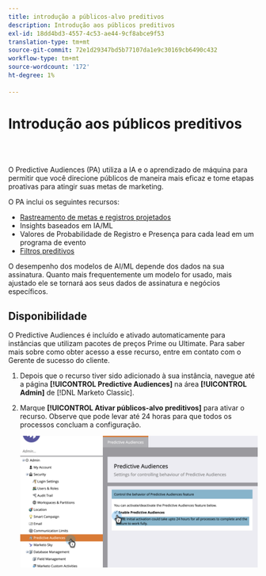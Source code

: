 ```yaml
---
title: introdução a públicos-alvo preditivos
description: Introdução aos públicos preditivos
exl-id: 18dd4bd3-4557-4c53-ae44-9cf8abce9f53
translation-type: tm+mt
source-git-commit: 72e1d29347bd5b77107da1e9c30169cb6490c432
workflow-type: tm+mt
source-wordcount: '172'
ht-degree: 1%

---
```


# Introdução aos públicos preditivos

<br> 

O Predictive Audiences (PA) utiliza a IA e o aprendizado de máquina para permitir que você direcione públicos de maneira mais eficaz e tome etapas proativas para atingir suas metas de marketing.

O PA inclui os seguintes recursos:

* [Rastreamento de metas e registros projetados](/help/sky/understanding-goal-tracking-and-projected-registrations.md)
* Insights baseados em IA/ML
* Valores de Probabilidade de Registro e Presença para cada lead em um programa de evento
* [Filtros preditivos](/help/sky/predictive-filters.md)

O desempenho dos modelos de AI/ML depende dos dados na sua assinatura. Quanto mais frequentemente um modelo for usado, mais ajustado ele se tornará aos seus dados de assinatura e negócios específicos.

## Disponibilidade

O Predictive Audiences é incluído e ativado automaticamente para instâncias que utilizam pacotes de preços Prime ou Ultimate. Para saber mais sobre como obter acesso a esse recurso, entre em contato com o Gerente de sucesso do cliente.

1. Depois que o recurso tiver sido adicionado à sua instância, navegue até a página **[!UICONTROL Predictive Audiences]** na área **[!UICONTROL Admin]** de [!DNL Marketo Classic].

1. Marque **[!UICONTROL Ativar públicos-alvo preditivos]** para ativar o recurso. Observe que pode levar até 24 horas para que todos os processos concluam a configuração.

   ![Imagem Um](/help/sky/assets/predictive-audiences/getting-started-with-predictive-audiences/getting-started-with-predictive-audiences-1.png)
